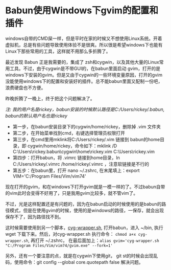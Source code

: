 ﻿# Babun使用Windows下gvim的配置和插件

windows自带的CMD屎一样，但是平时在家的时候又不想使用Linux系统。开着虚拟机，总是有些问题导致使用体验不是很爽。所以很是希望windows下也能有Linux下那些常用的工具，这样就不用那么多折腾了。

最近发现 Babun 正是我需要的，集成了 zsh和cygwin，以及其他大量的Linux常用工具。不过，由于cygwin是不带GUI的，在babun里面启动 gvim，打开的是windows下安装的gvim。但是又由于cygwin的一些环境变量原因，打开的gvim没能使用windows下的配置和安装好的插件。总不能babun里面又配制一份吧，浪费硬盘也不方便。

昨晚折腾了一晚上，终于把这个问题解决了。

*注: 我的用户名是rickey，babun安装的时候默认路径是C:/Users/rickey/.babun, babun的默认用户名也是rickey*

+ 第一步，在babun安装目录下的cygwin/home/rickey，删除掉 .vim 文件夹
+ 第二步，在开始菜单找到cmd，右键选择管理员权限打开
+ 第三步，在cmd里用mklink将C:/Users/rickey/.vim 链接到 babun的home目录，即 cygwin/home/rickey，命令如下：mklink /D C:\Users\rickey\.babun\cygwin\home\rickey\.vim  C:\Users\rickey\.vim
+ 第四步：打开babun，将 .vimrc 链接到home目录，ln  C:/Users/rickey/.vimrc /home/rickey/.vimrc ，注意软链接是不行的
+ 第五步：在babun里，打开 nano ~/.zshrc, 在末尾填上：export VIM='C:/Program Files/Vim/vim74'

现在打开的gvim，和在windows下打开gvim就是一模一样的了。不过babun自带的vim此时会变得不好用了，只是我用gvim比较多，就不管vim了。

不过，光是这样配置还是有问题的，因为在babun启动的时候使用的是babun的路径模式，但是在使用gvim的时候，使用的是windows的路径，一保存，就会出现保存不了，因为路径找不到。

这时候需要使用到另一个脚本，[cyg-wrapper.sh](https://raw.githubusercontent.com/LucHermitte/Bash-scripts/master/cyg-wrapper.sh), 打开babun，进入 ~/bin, 执行 wget 下载下来。然后，对cyg-wrapper.sh 执行命令： `chmod a+x cyg-wrapper.sh`, 再打开 ~/.zshrc， 在最后面加上：`alias gvim='cyg-wrapper.sh "C:/Program Files/Vim/vim74/gvim.exe" --fork=1'`

另外，还有一个要注意的点，就是在cygwin下使用git， git st的时候会出现乱码，使用命令：git config --global core.quotepath false 解决问题。



